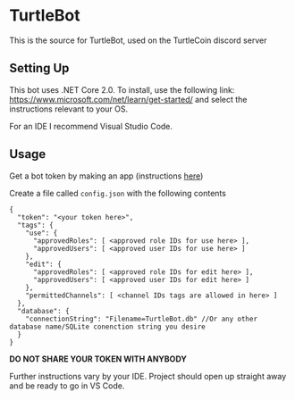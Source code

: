 TurtleBot
=========

This is the source for TurtleBot, used on the TurtleCoin discord server

## Setting Up

This bot uses .NET Core 2.0. To install, use the following link: https://www.microsoft.com/net/learn/get-started/ and select the instructions relevant to your OS.

For an IDE I recommend Visual Studio Code.

## Usage

Get a bot token by making an app (instructions [here](https://discord.foxbot.me/docs/guides/getting_started/intro.html))

Create a file called `config.json` with the following contents
```
{
  "token": "<your token here>",
  "tags": {
    "use": {
      "approvedRoles": [ <approved role IDs for use here> ],
      "approvedUsers": [ <approved user IDs for use here> ]
    },
    "edit": {
      "approvedRoles": [ <approved role IDs for edit here> ],
      "approvedUsers": [ <approved user IDs for edit here> ]
    },
	"permittedChannels": [ <channel IDs tags are allowed in here> ]
  },
  "database": {
    "connectionString": "Filename=TurtleBot.db" //Or any other database name/SQLite conenction string you desire
  } 
}
```

**DO NOT SHARE YOUR TOKEN WITH ANYBODY**

Further instructions vary by your IDE. Project should open up straight away and be ready to go in VS Code.
